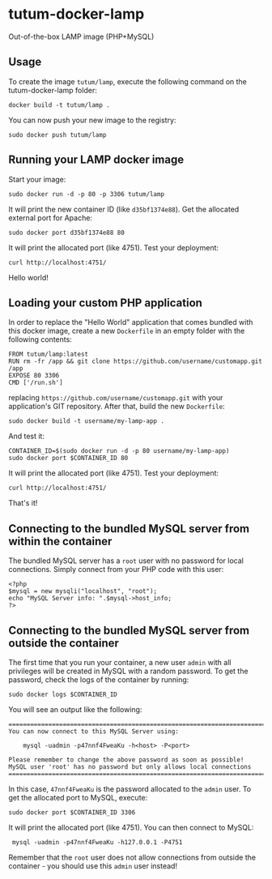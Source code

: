 tutum-docker-lamp
=================

Out-of-the-box LAMP image (PHP+MySQL)


Usage
-----

To create the image `tutum/lamp`, execute the following command on the tutum-docker-lamp folder:

	docker build -t tutum/lamp .

You can now push your new image to the registry:

	sudo docker push tutum/lamp


Running your LAMP docker image
------------------------------

Start your image:

	sudo docker run -d -p 80 -p 3306 tutum/lamp

It will print the new container ID (like `d35bf1374e88`). Get the allocated external port for Apache:

	sudo docker port d35bf1374e88 80

It will print the allocated port (like 4751). Test your deployment:

	curl http://localhost:4751/

Hello world!


Loading your custom PHP application
-----------------------------------

In order to replace the "Hello World" application that comes bundled with this docker image,
create a new `Dockerfile` in an empty folder with the following contents:

	FROM tutum/lamp:latest
	RUN rm -fr /app && git clone https://github.com/username/customapp.git /app
	EXPOSE 80 3306
	CMD ['/run.sh']

replacing `https://github.com/username/customapp.git` with your application's GIT repository.
After that, build the new `Dockerfile`:

	sudo docker build -t username/my-lamp-app .

And test it:

	CONTAINER_ID=$(sudo docker run -d -p 80 username/my-lamp-app)
	sudo docker port $CONTAINER_ID 80

It will print the allocated port (like 4751). Test your deployment:

	curl http://localhost:4751/

That's it!


Connecting to the bundled MySQL server from within the container
----------------------------------------------------------------

The bundled MySQL server has a `root` user with no password for local connections.
Simply connect from your PHP code with this user:

	<?php
	$mysql = new mysqli("localhost", "root");
	echo "MySQL Server info: ".$mysql->host_info;
	?>


Connecting to the bundled MySQL server from outside the container
-----------------------------------------------------------------

The first time that you run your container, a new user `admin` with all privileges 
will be created in MySQL with a random password. To get the password, check the logs
of the container by running:

	sudo docker logs $CONTAINER_ID

You will see an output like the following:

	========================================================================
	You can now connect to this MySQL Server using:

	    mysql -uadmin -p47nnf4FweaKu -h<host> -P<port>

	Please remember to change the above password as soon as possible!
	MySQL user 'root' has no password but only allows local connections
	========================================================================

In this case, `47nnf4FweaKu` is the password allocated to the `admin` user. To get
the allocated port to MySQL, execute:

	sudo docker port $CONTAINER_ID 3306

It will print the allocated port (like 4751). You can then connect to MySQL:

	 mysql -uadmin -p47nnf4FweaKu -h127.0.0.1 -P4751

Remember that the `root` user does not allow connections from outside the container - 
you should use this `admin` user instead!
